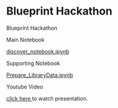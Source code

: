 # Blueprint Hackathon

Blueprint Hackathon

Main Notebook 

<a href="discover_notebook.html"> discover_notebook.ipynb </a>

Supporting Notebook

<a href="https://github.com/sachinac/blueprinthack/blob/main/Prepare_LibraryData.ipynb"> Prepare_LibraryData.ipynb </a>

Youtube Video

<a href="https://youtu.be/ry5AX4y9Ltw"> click here </a> to watch presentation.
